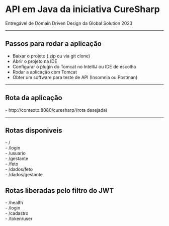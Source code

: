 # API em Java da iniciativa CureSharp
Entregável de Domain Driven Design da Global Solution 2023

<hr>

<h2>Passos para rodar a aplicação</h2>

- Baixar o projeto (.zip ou via git clone)
- Abrir o projeto na IDE
- Configurar o plugin do Tomcat no IntelliJ ou IDE de escolha
- Rodar a aplicação com Tomcat
- Obter um software para teste de API (Insomnia ou Postman)

<hr>
  <h2>Rota da aplicação</h2>
- http://contexto:8080/curesharp/(rota desejada)

<hr>

<h2>Rotas disponiveis</h2>
- /</br>
- /login</br>
- /usuario</br>
- /gestante</br>
- /feto</br>
- /dados/feto</br>
- /dados/gestante</br>

<h2>Rotas liberadas pelo filtro do JWT</h2>
- /health<br>
- /login</br>
- /cadastro</br>
- /token/user</br>
